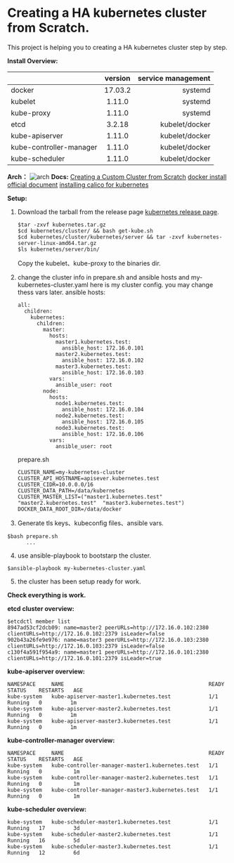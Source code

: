 
# Creating a HA kubernetes cluster from Scratch.

This project is helping you to creating a HA kubernetes cluster step by step.

**Install Overview:**

|  | version | service management |
| :--- | :----: | ----: |
| docker | 17.03.2 | systemd |
| kubelet | 1.11.0 | systemd |
| kube-proxy | 1.11.0 | systemd |
| etcd | 3.2.18 | kubelet/docker |
| kube-apiserver | 1.11.0 | kubelet/docker |
| kube-controller-manager | 1.11.0 | kubelet/docker  |
| kube-scheduler| 1.11.0 | kubelet/docker  |

**Arch：**
![arch ](https://res.cloudinary.com/ddvxfzzbe/image/upload/v1543227461/kuberetes%E6%9E%B6%E6%9E%84%E5%9B%BE_uimtft.png)
**Docs:**
[Creating a Custom Cluster from Scratch](https://kubernetes.io/docs/setup/scratch/)
[docker install official document](https://docs.docker.com/install/linux/docker-ce/ubuntu/)
[installing calico  for kubernetes](https://docs.projectcalico.org/v3.1/getting-started/kubernetes/installation/calico)

**Setup:**

 1. Download the tarball from the release page [kubernetes release page](https://github.com/kubernetes/kubernetes/releases).
	
		$tar -zxvf kubernetes.tar.gz
		$cd kubernetes/cluster/ && bash get-kube.sh
		$cd kubernetes/cluster/kubernetes/server && tar -zxvf kubernetes-server-linux-amd64.tar.gz
		$ls kubernetes/server/bin/ 
	Copy the kubelet、kube-proxy  to  the binaries dir.

 2. change the cluster info in prepare.sh and ansible hosts and my-kubernetes-cluster.yaml
here is my cluster config. you may change thess vars later.
ansible hosts:

		all:
		  children:
		    kubernetes:
		      children:
		        master:
		          hosts:
		            master1.kubernetes.test: 
		              ansible_host: 172.16.0.101
		            master2.kubernetes.test:
		              ansible_host: 172.16.0.102
		            master3.kubernetes.test:
		              ansible_host: 172.16.0.103
		          vars:
		            ansible_user: root
		        node:
		          hosts:
		            node1.kubernetes.test:
		              ansible_host: 172.16.0.104
			        node2.kubernetes.test:
		              ansible_host: 172.16.0.105
		            node3.kubernetes.test:
		              ansible_host: 172.16.0.106
		          vars:
		            ansible_user: root
	prepare.sh

		CLUSTER_NAME=my-kubernetes-cluster
		CLUSTER_API_HOSTNAME=apisever.kubernetes.test
		CLUSTER_CIDR=10.0.0.0/16
		CLUSTER_DATA_PATH=/data/kubernetes
		CLUSTER_MASTER_LIST=("master1.kubernetes.test"  "master2.kubernetes.test"  "master3.kubernetes.test")
		DOCKER_DATA_ROOT_DIR=/data/docker
	
 3.  Generate tls keys、kubeconfig files、ansible vars.

	$bash prepare.sh
		  ...
 4.  use ansible-playbook to bootstarp the cluster.

	$ansible-playbook my-kubernetes-cluster.yaml

 5.  the cluster has been setup ready for work.

**Check everything is work.**

**etcd cluster overview:**

	$etcdctl member list
	8947ad53cf2dcb09: name=master2 peerURLs=http://172.16.0.102:2380 clientURLs=http://172.16.0.102:2379 isLeader=false
	902b43a26fe9e976: name=master3 peerURLs=http://172.16.0.103:2380 clientURLs=http://172.16.0.103:2379 isLeader=false
	c130f4a591f954a9: name=master1 peerURLs=http://172.16.0.101:2380 clientURLs=http://172.16.0.101:2379 isLeader=true
	
**kube-apiserver overview:**
	
	NAMESPACE     NAME                                              READY     STATUS    RESTARTS   AGE
	kube-system   kube-apiserver-master1.kubernetes.test            1/1       Running   0         1m
	kube-system   kube-apiserver-master2.kubernetes.test            1/1       Running   0         1m
	kube-system   kube-apiserver-master3.kubernetes.test            1/1       Running   0         1m

**kube-controller-manager overview:**

	NAMESPACE     NAME                                              READY     STATUS    RESTARTS   AGE
	kube-system   kube-controller-manager-master1.kubernetes.test   1/1       Running   0          1m
	kube-system   kube-controller-manager-master2.kubernetes.test   1/1       Running   0          1m
	kube-system   kube-controller-manager-master3.kubernetes.test   1/1       Running   0          1m
 
 **kube-scheduler overview:**
 
	kube-system   kube-scheduler-master1.kubernetes.test            1/1       Running   17         3d
	kube-system   kube-scheduler-master2.kubernetes.test            1/1       Running   16         5d
	kube-system   kube-scheduler-master3.kubernetes.test            1/1       Running   12         6d
